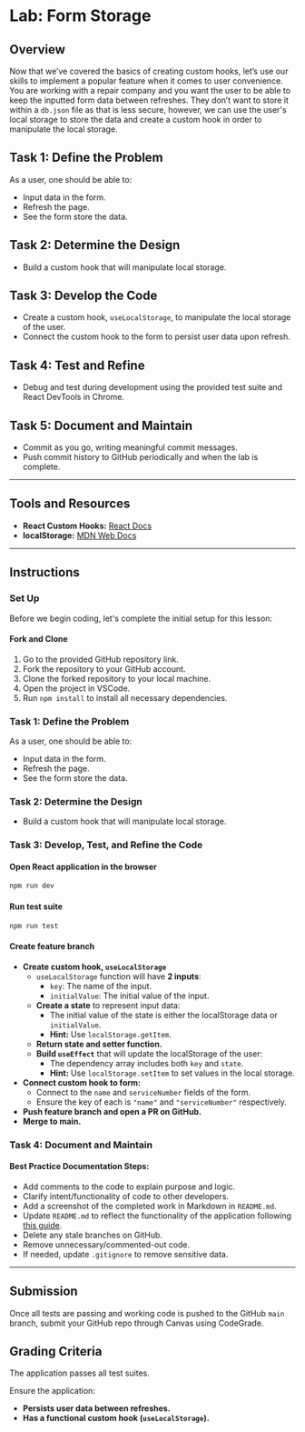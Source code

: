# Lab: Form Storage

## Overview  
Now that we’ve covered the basics of creating custom hooks, let’s use our skills to implement a popular feature when it comes to user convenience. You are working with a repair company and you want the user to be able to keep the inputted form data between refreshes. They don’t want to store it within a `db.json` file as that is less secure, however, we can use the user's local storage to store the data and create a custom hook in order to manipulate the local storage.

## Task 1: Define the Problem  
As a user, one should be able to:
- Input data in the form.
- Refresh the page.
- See the form store the data.

## Task 2: Determine the Design  
- Build a custom hook that will manipulate local storage.

## Task 3: Develop the Code  
- Create a custom hook, `useLocalStorage`, to manipulate the local storage of the user.
- Connect the custom hook to the form to persist user data upon refresh.

## Task 4: Test and Refine  
- Debug and test during development using the provided test suite and React DevTools in Chrome.

## Task 5: Document and Maintain  
- Commit as you go, writing meaningful commit messages.
- Push commit history to GitHub periodically and when the lab is complete.

---

## Tools and Resources  
- **React Custom Hooks:** [React Docs](https://react.dev/learn/reusing-logic-with-custom-hooks)  
- **localStorage:** [MDN Web Docs](https://developer.mozilla.org/en-US/docs/Web/API/Window/localStorage)  

---

## Instructions  

### Set Up  
Before we begin coding, let's complete the initial setup for this lesson:

#### Fork and Clone  
1. Go to the provided GitHub repository link.
2. Fork the repository to your GitHub account.
3. Clone the forked repository to your local machine.
4. Open the project in VSCode.
5. Run `npm install` to install all necessary dependencies.

### Task 1: Define the Problem  
As a user, one should be able to:
- Input data in the form.
- Refresh the page.
- See the form store the data.

### Task 2: Determine the Design  
- Build a custom hook that will manipulate local storage.

### Task 3: Develop, Test, and Refine the Code  

#### Open React application in the browser  
```sh
npm run dev
```

#### Run test suite  
```sh
npm run test
```

#### Create feature branch  
- **Create custom hook, `useLocalStorage`**
  - `useLocalStorage` function will have **2 inputs**:
    - `key`: The name of the input.
    - `initialValue`: The initial value of the input.
  - **Create a state** to represent input data:
    - The initial value of the state is either the localStorage data or `initialValue`.
    - **Hint:** Use `localStorage.getItem`.
  - **Return state and setter function.**
  - **Build `useEffect`** that will update the localStorage of the user:
    - The dependency array includes both `key` and `state`.
    - **Hint:** Use `localStorage.setItem` to set values in the local storage.
- **Connect custom hook to form:**
  - Connect to the `name` and `serviceNumber` fields of the form.
  - Ensure the key of each is `"name"` and `"serviceNumber"` respectively.
- **Push feature branch and open a PR on GitHub.**
- **Merge to main.**

### Task 4: Document and Maintain  

#### Best Practice Documentation Steps:
- Add comments to the code to explain purpose and logic.
- Clarify intent/functionality of code to other developers.
- Add a screenshot of the completed work in Markdown in `README.md`.
- Update `README.md` to reflect the functionality of the application following [this guide](https://makeareadme.com).
- Delete any stale branches on GitHub.
- Remove unnecessary/commented-out code.
- If needed, update `.gitignore` to remove sensitive data.

---

## Submission  
Once all tests are passing and working code is pushed to the GitHub `main` branch, submit your GitHub repo through Canvas using CodeGrade.

## Grading Criteria  
The application passes all test suites.

Ensure the application:
- **Persists user data between refreshes.**
- **Has a functional custom hook (`useLocalStorage`).**